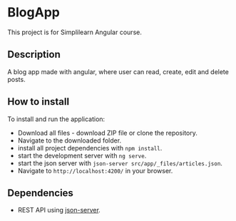 # BlogApp

This project is for Simplilearn Angular course.

## Description

A blog app made with angular, where user can read, create, edit and delete posts.

## How to install

To install and run the application:

* Download all files - download ZIP file or clone the repository.
* Navigate to the downloaded folder.
* install all project dependencies with `npm install`.
* start the development server with `ng serve`.
* start the json server with `json-server src/app/_files/articles.json`.
* Navigate to `http://localhost:4200/` in your browser.

## Dependencies

* REST API using [json-server](https://www.npmjs.com/package/json-server).
